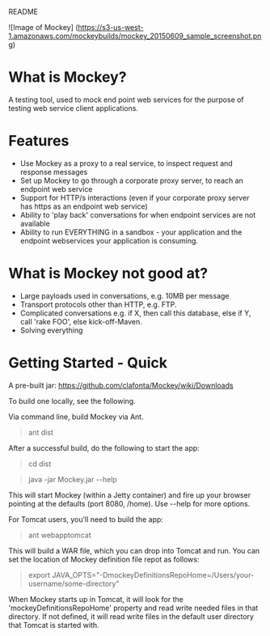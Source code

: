 README

![Image of Mockey]
(https://s3-us-west-1.amazonaws.com/mockeybuilds/mockey_20150609_sample_screenshot.png)

What is Mockey?
===================

A testing tool, used to mock end point web services for the purpose of testing web service client applications. 

Features
====================

 * Use Mockey as a proxy to a real service, to inspect request and response messages
 * Set up Mockey to go through a corporate proxy server, to reach an endpoint web service
 * Support for HTTP/s interactions (even if your corporate proxy server has https as an endpoint web service)
 * Ability to 'play back' conversations for when endpoint services are not available
 * Ability to run EVERYTHING in a sandbox - your application and the endpoint webservices your application is consuming. 

What is Mockey not good at?
====================

 * Large payloads used in conversations, e.g. 10MB per message
 * Transport protocols other than HTTP, e.g. FTP. 
 * Complicated conversations e.g. if X, then call this database, else if Y, call 'rake FOO', else kick-off-Maven. 
 * Solving everything

Getting Started - Quick
====================
A pre-built jar: <https://github.com/clafonta/Mockey/wiki/Downloads>

To build one locally, see the following. 

Via command line, build Mockey via Ant. 
 > ant dist 


After a successful build, do the following to start the app:
> cd dist 

> java -jar Mockey.jar --help

This will start Mockey (within a Jetty container) and fire up your browser pointing at the defaults (port 8080, /home). Use --help for more options. 

For Tomcat users, you'll need to build the app:
> ant webapptomcat

This will build a WAR file, which you can drop into Tomcat and run. You can set the location of Mockey definition file repot as follows: 
> export JAVA_OPTS="-DmockeyDefinitionsRepoHome=/Users/your-username/some-directory"

When Mockey starts up in Tomcat, it will look for the 'mockeyDefinitionsRepoHome' property and read write needed files in that directory. If not defined, it will read write files in the default user directory that Tomcat is started with.

